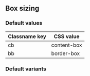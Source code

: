 ## Box sizing


<!-- <values.boxSizing> -->
### Default values
|Classname key|CSS value  |
|-------------|-----------|
|cb           |content-box|
|bb           |border-box |

<!-- </values.boxSizing> -->


<!-- <variants.boxSizing> -->
### Default variants

<!-- </variants.boxSizing> -->
